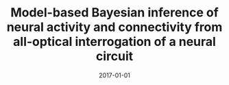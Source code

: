 ---
title: "Model-based Bayesian inference of neural activity and connectivity from all-optical interrogation of a neural circuit"
collection: publications
category: other
permalink: /publication/2019-01-01-model-based-calcium
excerpt: 'This paper presents methods for inferring neural activity and connectivity from calcium imaging data.'
date: 2017-01-01
venue: 'Advances in Neural Information Processing Systems'
citation: 'Aitchison L, Russell L, Packer AM, Yan J, Castonguay P, Häusser M, Turaga SC. (2017). &quot;Model-based Bayesian inference of neural activity and connectivity from all-optical interrogation of a neural circuit.&quot; <i>Advances in Neural Information Processing Systems</i>.'
--- 